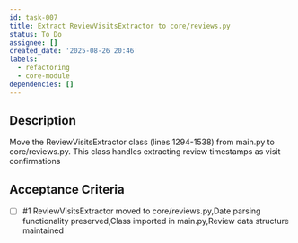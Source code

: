 ```yaml
---
id: task-007
title: Extract ReviewVisitsExtractor to core/reviews.py
status: To Do
assignee: []
created_date: '2025-08-26 20:46'
labels:
  - refactoring
  - core-module
dependencies: []
---
```


## Description

Move the ReviewVisitsExtractor class (lines 1294-1538) from main.py to core/reviews.py. This class handles extracting review timestamps as visit confirmations

## Acceptance Criteria
<!-- AC:BEGIN -->
- [ ] #1 ReviewVisitsExtractor moved to core/reviews.py,Date parsing functionality preserved,Class imported in main.py,Review data structure maintained
<!-- AC:END -->
